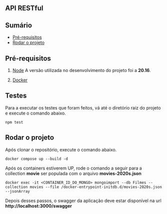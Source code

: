 ## API RESTful

## Sumário
- [Pré-requisitos](#pré-requisitos)
- [Rodar o projeto](#rodaroprojeto)

## Pré-requisitos

1. [Node](https://nodejs.org/pt) A versão utilizada no desenvolvimento do projeto foi a **20.16**.

2. [Docker](https://docs.docker.com/engine/install/)

## Testes

Para a executar os testes que foram feitos, vá até o diretório raiz do projeto e execute o comando abaixo.

```
npm test
```

## Rodar o projeto

Após clonar o repositório, execute o comando abaixo.

```
docker compose up --build -d
```

Após os containers estiverem UP, rode o comando a seguir para a collection **movie** ser populada com o arquivo **movies-2020s.json**

```
docker exec -it <CONTAINER_ID_DO_MONGO> mongoimport --db Filmes --collection movies --file /docker-entrypoint-initdb.d/movies-2020s.json --jsonArray
```

Depois desses passos, o swagger da aplicação deve estar disponível na url **http://localhost:3000/swagger**
